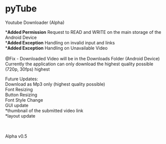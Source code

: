 # pyTube
Youtube Downloader (Alpha) <br>

*<b>Added Permission</b> Request to READ and WRITE on the main storage of the Android Device <br>
*<b>Added Exception</b> Handling on invalid input and links <br>
*<b>Added Exception</b> Handling on Unavailable Video <br>
<br>
@Fix - Downloaded Video will be in the Downloads Folder (Android Device)
<br>
Currently the application can only download the highest quality possible (720p, 30fps) highest


Future Updates: <br>
  Download as Mp3 only (highest quality possible) <br>
  Font Resizing <br>
  Button Resizing <br>
  Font Style Change <br>
  GUI update <br>
    *thumbnail of the submitted video link <br>
    *layout update <br>
 <br>
 <br>

Alpha v0.5

